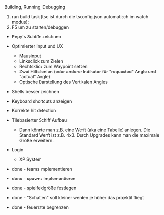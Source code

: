 Building, Running, Debugging

1. run build task (tsc ist durch die tsconfig.json automatisch im watch modus);
2. F5 um zu starten/debuggen

* Pepy's Schiffe zeichnen
* Optimierter Input und UX
  * Mausinput
  * Linksclick zum Zielen
  * Rechtsklick zum Waypoint setzen
  * Zwei Hilfslienien (oder anderer Indikator für "requested" Angle und "actual" Angle)
  * Optische Darstellung des Vertikalen Angles
* Shells besser zeichnen
* Keyboard shortcuts anzeigen
* Korrekte hit detection
* Tilebasierter Schiff Aufbau
  * Dann könnte man z.B. eine Werft (aka eine Tabelle) anlegen. Die Standard Werft ist z.B. 4x3. Durch Upgrades kann man die maximale Größe erweitern.
* Login
  * XP System

* done - teams implementieren
* done - spawns implementieren
* done - spielfeldgröße festlegen
* done - "Schatten" soll kleiner werden je höher das projektil fliegt
* done - feuerrate begrenzen